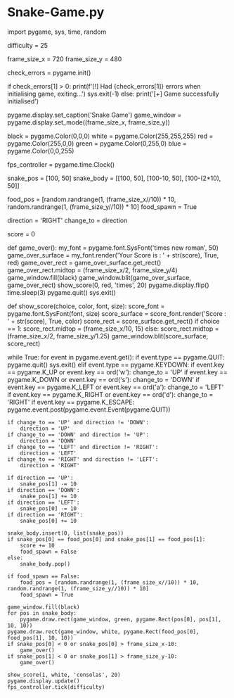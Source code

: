 # Snake-Game.py
import pygame, sys, time, random

difficulty = 25

frame_size_x = 720
frame_size_y = 480

check_errors = pygame.init()

if check_errors[1] > 0:
    print(f'[!] Had {check_errors[1]} errors when initialising game, exiting...')
    sys.exit(-1)
else:
    print('[+] Game successfully initialised')

pygame.display.set_caption('Snake Game')
game_window = pygame.display.set_mode((frame_size_x, frame_size_y))

black = pygame.Color(0,0,0)
white = pygame.Color(255,255,255)
red = pygame.Color(255,0,0)
green = pygame.Color(0,255,0)
blue = pygame.Color(0,0,255)

fps_controller = pygame.time.Clock()

snake_pos = [100, 50]
snake_body = [[100, 50], [100-10, 50], [100-(2*10), 50]]

food_pos = [random.randrange(1, (frame_size_x//10)) * 10, random.randrange(1, (frame_size_y//10)) * 10]
food_spawn = True

direction = 'RIGHT' 
change_to = direction

score = 0

def game_over():
    my_font = pygame.font.SysFont('times new roman', 50)
    game_over_surface = my_font.render('Your Score is : ' + str(score), True, red)
    game_over_rect = game_over_surface.get_rect()
    game_over_rect.midtop = (frame_size_x/2, frame_size_y/4)
    game_window.fill(black)
    game_window.blit(game_over_surface, game_over_rect)
    show_score(0, red, 'times', 20)
    pygame.display.flip()
    time.sleep(3)
    pygame.quit()
    sys.exit()
    
def show_score(choice, color, font, size):
    score_font = pygame.font.SysFont(font, size)
    score_surface = score_font.render('Score : ' + str(score), True, color)
    score_rect = score_surface.get_rect()
    if choice == 1:
        score_rect.midtop = (frame_size_x/10, 15)
    else:
        score_rect.midtop = (frame_size_x/2, frame_size_y/1.25)
    game_window.blit(score_surface, score_rect)
    
while True:
    for event in pygame.event.get():
        if event.type == pygame.QUIT:
            pygame.quit()
            sys.exit()
        elif event.type == pygame.KEYDOWN:
            if event.key == pygame.K_UP or event.key == ord('w'):
                change_to = 'UP'
            if event.key == pygame.K_DOWN or event.key == ord('s'):
                change_to = 'DOWN'
            if event.key == pygame.K_LEFT or event.key == ord('a'):
                change_to = 'LEFT'
            if event.key == pygame.K_RIGHT or event.key == ord('d'):
                change_to = 'RIGHT'
            if event.key == pygame.K_ESCAPE:
                pygame.event.post(pygame.event.Event(pygame.QUIT))
    
    if change_to == 'UP' and direction != 'DOWN':
        direction = 'UP'
    if change_to == 'DOWN' and direction != 'UP':
        direction = 'DOWN'
    if change_to == 'LEFT' and direction != 'RIGHT':
        direction = 'LEFT'
    if change_to == 'RIGHT' and direction != 'LEFT':
        direction = 'RIGHT'
        
    if direction == 'UP':
        snake_pos[1] -= 10
    if direction == 'DOWN':
        snake_pos[1] += 10
    if direction == 'LEFT':
        snake_pos[0] -= 10
    if direction == 'RIGHT':
        snake_pos[0] += 10
        
    snake_body.insert(0, list(snake_pos))
    if snake_pos[0] == food_pos[0] and snake_pos[1] == food_pos[1]:
        score += 10
        food_spawn = False
    else:
        snake_body.pop()
        
    if food_spawn == False:
        food_pos = [random.randrange(1, (frame_size_x//10)) * 10, random.randrange(1, (frame_size_y//10)) * 10]
        food_spawn = True
        
    game_window.fill(black)
    for pos in snake_body:
        pygame.draw.rect(game_window, green, pygame.Rect(pos[0], pos[1], 10, 10))
    pygame.draw.rect(game_window, white, pygame.Rect(food_pos[0], food_pos[1], 10, 10))
    if snake_pos[0] < 0 or snake_pos[0] > frame_size_x-10:
        game_over()
    if snake_pos[1] < 0 or snake_pos[1] > frame_size_y-10:
        game_over()
        
    show_score(1, white, 'consolas', 20)
    pygame.display.update()
    fps_controller.tick(difficulty)
